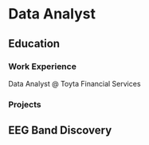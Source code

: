 # Data Analyst

## Education

### Work Experience
Data Analyst @ Toyta Financial Services
  

### Projects
EEG Band Discovery
-
